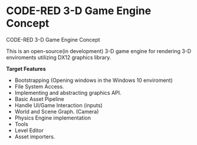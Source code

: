 # CODE-RED 3-D Game Engine Concept
CODE-RED 3-D Game Engine Concept

This is an open-source(in development) 3-D game engine for rendering 3-D enviroments utilizing DX12 graphics library.


<b> Target Features </b>

- Bootstrapping (Opening windows in the Windows 10 enviroment)
- File System Access. 
- Implementing and abstracting graphics API.
- Basic Asset Pipeline
- Handle UI/Game Interaction (inputs)
- World and Scene Graph. (Camera)
- Physics Engine implementation
- Tools
- Level Editor
- Asset importers.
